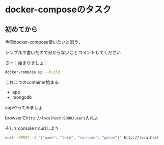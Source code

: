 # docker-composeのタスク

## 初めてから

今回docker-compose使いたいと思う、

シンプルで書いたので分からないことコメントしてください

さー！始まりましょ！

```bash
docker-compose up --build
```

これ二つのcontainer始まる:

- app
- mongodb

appやってみましょ

browserで`http://localhost:8080/users`入れよ

そしてconsoleでcurlしよう

```bash
curl -XPOST -d '{"name": "tero", "surname": "gohan"}' http://localhost:8080/users
```
